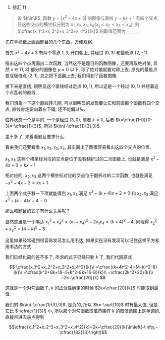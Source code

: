 1. 徐汇 11

> 设 $k\in\R$, 函数 $y= |x^2-4x+3|$ 的图像与直线 $y=kx+1$ 有四个交点, 且这些交点的横坐标分别为 $x_1,x_2,x_3,x_4(x_1<x_2<x_3<x_4)$, 则 $\cfrac{x_1^2+x_2^2+x_3^2+x_4^2}{k}$ 的取值范围为______.

先在草稿纸上画画题目的几个东西，方便观察.

首先 $x^2-4x+3$ 有两个零点 $1,3$, 开口朝上, 并经过 $(0,3)$ 和最低点 $(2,-1)$.

描出这四个点再画出二次函数, 当然这不是题目的函数图像，还要再取绝对值, 显然 $x\in(1,3)$ 部分的图像在 $y=0$ 以下, 取了绝对值就要对称上去, 原先的最低点变成极值点 $(2,1)$, 总之把下面翻上去, 我们得到了函数图像.

接下来是直线, 很明显这个直线经过定点 $(0,1)$, 所以这是一个经过 $(0,1)$ 并绕着这个点乱转的直线.

我们想象一下这个直线转几圈, 可以很明显的发现要让它和前面那个函数有四个交点, 直线肯定要向着右下偏, 还不能偏过头.

临界状态一个是平的, 一个是经过 $(3,0)$, 前者 $k=0$, 后者 $k=\cfrac{1-0}{0-3}=-\cfrac{1}{3}$, 所以 $k\in(-\cfrac{1}{3},0)$.

差不多了, 来看看题目要求什么.

看来我们还要看看 $x_1,x_2,x_3,x_4$, 其实画出了图很容易看出这四个交点的位置.

$x_1,x_4$ 这两个横坐标对应的交点是位于没有翻折过的二次函数上, 也就是满足 $x^2-4x+3=kx+1$

相对应的, $x_2,x_3$ 这两个横坐标对应的交点位于翻折过的二次函数, 也就是满足 $-x^2+4x-3=kx+1$

上面两个式子移一下项就能得到 $x_1,x_4$ 满足 $x^2-(k+4)x+2=0$ 和 $x_2,x_3$ 满足 $x^2+(k-4)x+4=0$

那么和题目的式子有什么关系呢？

显然这里是一个韦达 $x_1^2+x_4^2=(x_1+x_4)^2-2x_1x_4=(k+4)^2-4$, 同理得 $x_2^2+x_3^2=(4-k)^2-8$

这里如果经常碰到很容易发现怎么用韦达, 如果实在没有发现可以记住这样平方和用韦达的方式.

我们已经化简的差不多了, 所求的式子已经只剩 $k$ 了, 我们代回原式

$$
\cfrac{x_1^2+x_2^2+x_3^2+x_4^2}{k}\\
=\cfrac{(k+4)^2-4+(4-k)^2-8}{k}\\
=\cfrac{k^2+8k+16-4+k^2-8k+16-8}{k}\\
=\cfrac{2k^2+20}{k}\\
=2k+\cfrac{20}{k}
$$

这就是一个对勾函数了, $k$ 的正负性确定的时候 $2k=\cfrac{20}{k}$ 时能取到最值.

我们的 $k\in(-\cfrac{1}{3},0)$, 是负的, 所以 $k=-\sqrt{10}$ 时有最大值, 但是它比 $-\cfrac{1}{3}$ 小, 所以那个对勾函数取值范围在 $k$ 的取值范围上是单调的, 直接带进去端点得到

$$\cfrac{x_1^2+x_2^2+x_3^2+x_4^2}{k}=2k+\cfrac{20}{k}\in\left(-\infty,-\cfrac{182}{3}\right)$$

